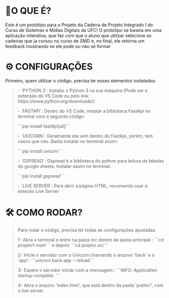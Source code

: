 
# 👀O QUE É?
 
Este é um protótipo para o Projeto da Cadeira de Projeto Integrado I do Curso de Sistemas e Mídias Digitais da UFC!
O protótipo se baseia em uma aplicação interativa, que faz com que o aluno que utilizar selecione as cadeiras que ja cursou no curso de SMD e, no final, ele retorna um feedback mostrando se ele pode ou não se formar

# ⚙ CONFIGURAÇÕES
Primeiro, quem utilizar o código, precisa ter esses elementos instalados:
<blockquote>
<p>- `PYTHON 3`: Instalar o Python 3 na sua máquina.(Pode ser a extensão do VS Code ou pelo link: https://www.python.org/downloads/)</p>
<p>- `FASTAPI`: Dentro do VS Code, instalar a biblioteca FastApi no terminal com o seguinte código:</p><p> ```pip install fastApi[all]```</p>
<p>- `UVICORN`: Geralmente ela vem dentro do FastApi, porém, tem casos que não. Basta instalar no terminal assim:</p><p> ```pip install uvicorn```</p>
<p>- `GSPREAD`: Gspread é a biblioteca do python para leitura de tabelas do google sheets. Instalar assim no terminal:</p><p> ```pip install gspread```<p>
<p>- `LIVE SERVER`: Para abrir a página HTML, recomendo usar a extesão Live Server<p>
</blockquote>

# 🛠️ COMO RODAR?
<blockquote>
Para rodar o código, precisa ter todas as configurações ajustadas.
<p> 1- Abra o terminal e entre na pasta src dentro da pasta principal : ```cd projeto1-main``` e depois ```cd projeto src```</p>
<p> 2- Inicie o servidor com o Uvicorn chamando o arquivo 'back' e o 'app': ```uvicorn back:app --reload```</p>
<p> 3- Espere o servidor iniciar com a mensagem : ```INFO:     Application startup complete. ```</p>
<p> 4- Abra o arquivo 'index.html', que está dentro da pasta 'public/', com o live server.</p>
</blockquote>
